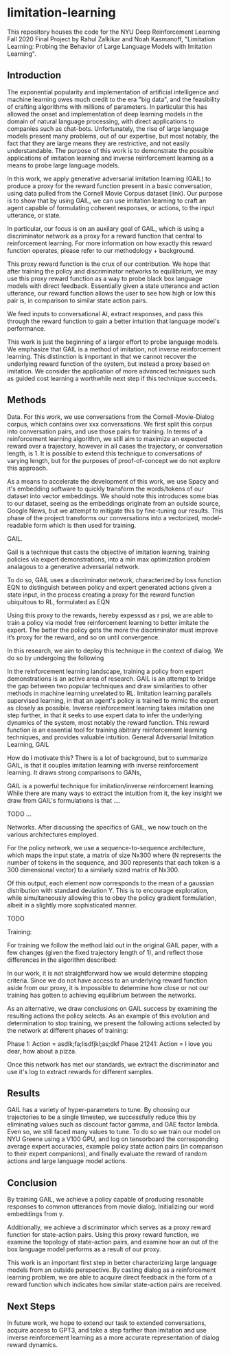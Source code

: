 # limitation-learning

This repository houses the code for the NYU Deep Reinforcement Learning Fall 2020 Final Project by Rahul Zalkikar and Noah Kasmanoff, "Limitation Learning: Probing the Behavior of Large Language Models with Imitation Learning". 



## Introduction

The exponential popularity and implementation of artificial intelligence and machine learning owes much credit to the era "big data", and the feasibility of crafting algorithms with millions of parameters. In particular this has allowed the onset and implementation of deep learning models in the domain of natural language processing, with direct applications to companies such as chat-bots. Unfortunately, the rise of large language models present many problems, out of our expertise, but most notably, the fact that they are large means they are restrictive, and not easily understandable. The purpose of this work is to demonstrate the possible applications of imitation learning and inverse reinforcement learning as a means to probe large language models. 


In this work, we apply generative adversarial imitation learning (GAIL) to produce a proxy for the reward function present in a basic conversation, using data pulled from the Cornell Movie Corpus dataset (link). Our purpose is to show that by using GAIL, we can use imitation learning to craft an agent capable of formulating coherent responses, or actions, to the input utterance, or state. 

In particular, our focus is on an auxilary goal of GAIL, which is using a discriminator network as a proxy for a reward function that central to reinforcement learning. For more information on how exactly this reward function operates, please refer to our methodology + background. 

This proxy reward function is the crux of our contribution. We hope that after training the policy and discriminator networks to equilibrium, we may use this proxy reward function as a way to probe black box language models with direct feedback. Essentially given a state utterance and action utterance, our reward function allows the user to see how high or low this pair is, in comparison to similar state action pairs.


We feed inputs to conversational AI, extract responses, and pass this through the reward function to gain a better intuition that language model's performance. 


This work is just the beginning of a larger effort to probe language models. We emphasize that GAIL is a method of imitation, not inverse reinforcement learning. This distinction is important in that we cannot recover the underlying reward function of the system, but instead a proxy based on imitation. We consider the application of more advanced techniques such as guided cost learning a worthwhile next step if this technique succeeds.

## Methods

Data. For this work, we use conversations from the Cornell-Movie-Dialog corpus, which contains over xxx conversations. We first split this corpus into conversation pairs, and use those pairs for training. In terms of a reinforcement learning algorithm, we still aim to maximize an expected reward over a trajectory, however in all cases the trajectory, or conversation length, is 1. It is possible to extend this technique to conversations of varying length, but for the purposes of proof-of-concept we do not explore this approach. 

As a means to accelerate the development of this work, we use Spacy and it's embedding software to quickly transform the words/tokens of our dataset into vector embeddings. We should note this introduces some bias to our dataset, seeing as the embeddings originate from an outside source, Google News, but we attempt to mitigate this by fine-tuning our results. This phase of the project transforms our conversations into a vectorized, model-readable form which is then used for training. 


GAIL.

Gail is a technique that casts the objective of imitation learning, training policies via expert demonstrations, into a min max optimization problem analagous to a generative adversarial network.

To do so, GAIL uses a discriminator network, characterized by loss function EQN to distinguish between policy and expert generated actions given a state input, in the process creating a proxy for the reward function ubiquitous to RL, formulated as EQN


Using this proxy to the rewards, hereby expesssd as r psi, we are able to train a policy via model free reinforcement learning to better imitate the expert. The better the policy gets the more the discriminator must improve it’s proxy for the reward, and so on until convergence. 

In this research, we aim to deploy this technique in the context of dialog. We do so by undergoing the following 


In the reinforcement learning landscape, training a policy from expert demonstrations is an active area of research. GAIL is an attempt to bridge the gap between two popular techniques and draw similarities to other methods in machine learning unrelated to RL. Imitation learning parallels supervised learning, in that an agent's policy is trained to mimic the expert as closely as possible. Inverse reinforcement learning takes imitation one step further, in that it seeks to use expert data to infer the underlying dynamics of the system, most notably the reward function. This reward function is an essential tool for training abitrary reinforcement learning techniques, and provides valuable intuition. General Adversarial Imitation Learning, GAIL 


How do I motivate this?
There is a lot of background, but to summarize GAIL, is that it couples imitation learning with inverse reinforcement learning. It draws strong comparisons to GANs,

GAIL is a powerful technique for imitation/inverse reinforcement learning. While there are many ways to extract the intuition from it, the key insight we draw from GAIL's formulations is that ....

TODO
...



Networks. 
After discussing the specifics of GAIL, we now touch on the various architectures employed. 

For the policy network, we use a sequence-to-sequence architecture, which maps the input state, a matrix of size Nx300 where (N represents the number of tokens in the sequence, and 300 represents that each token is a 300 dimensional vector) to a similarly sized matrix of Nx300. 

Of this output, each element now corresponds to the mean of a gaussian distribution with standard deviation Y. This is to encourage exploration, while simultaneously allowing this to obey the policy gradient formulation, albeit in a slightly more sophisticated manner. 

TODO


Training:

For training we follow the method laid out in the original GAIL paper, with a few changes (given the fixed trajectory length of 1), and reflect those differences in the algorithm described: 


In our work, it is not straightforward how we would determine stopping criteria. 
Since we do not have access to an underlying reward function aside from our proxy, it is impossible to determine how close or not our training has gotten to achieving equilibrium between the networks. 

As an alternative, we draw conclusions on GAIL success by examining the resulting actions the policy selects. As an example of this evolution and determination to stop training, we present the following actions selected by the network at different phases of training:

Phase 1: Action  = asdlk;fa;lisdfjkl;as;dkf
Phase 21241: Action = I love you dear, how about a pizza. 

Once this network has met our standards, we extract the discriminator and use it's log to extract rewards for different samples. 



## Results

GAIL has a variety of hyper-parameters to tune. By choosing our trajectories to be a single timestep, we successfully reduce this by eliminating values such as discount factor gamma, and GAE factor lambda. Even so, we still faced many values to tune. To do so we train our model on NYU Greene using a V100 GPU, and log on tensorboard the corresponding average expert accuracies, example policy state action pairs (in comparison to their expert companions), and finally evaluate the reward of random actions and large language model actions. 



## Conclusion

By training GAIL, we achieve a policy capable of producing resonable responses to common utterances from movie dialog. Initializing our word embeddings from y. 

Additionally, we achieve a discriminator which serves as a proxy reward function for state-action pairs. Using this proxy reward function, we examine the topology of state-action pairs, and examine how an out of the box language model performs as a result of our proxy. 

This work is an important first step in better characterizing large language models from an outside perspective. By casting dialog as a reinforcement learning problem, we are able to acquire direct feedback in the form of a reward function which indicates how similar state-action pairs are received. 


## Next Steps

In future work, we hope to extend our task to extended conversations, acquire access to GPT3, and take a step farther than imitation and use inverse reinforcement learning as a more accurate representation of dialog reward dynamics. 



